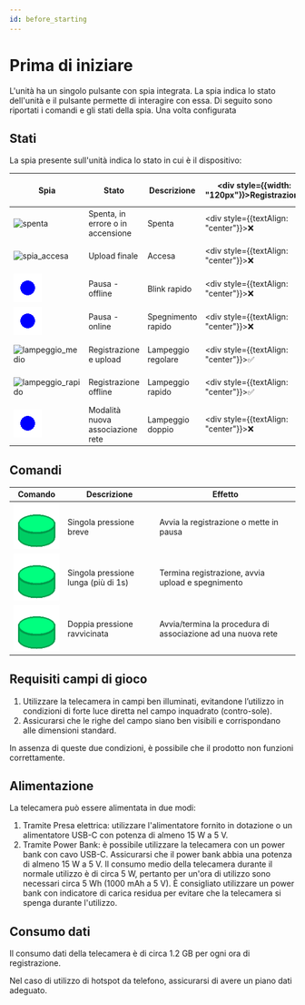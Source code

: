 ```yaml
---
id: before_starting
---
```


# Prima di iniziare
L'unità ha un singolo pulsante con spia integrata. La spia indica lo stato dell'unità e il pulsante permette di interagire con essa.
Di seguito sono riportati i comandi e gli stati della spia.
Una volta configurata

## Stati

La spia presente sull'unità indica lo stato in cui è il dispositivo:

| Spia                                                       | Stato                             | Descrizione        | <div style={{width: "120px"}}>Registrazione</div> | <div style={{width: "120px"}}>Upload</div>   | <div style={{width: "120px"}}>Associazione</div> |
|------------------------------------------------------------|-----------------------------------|--------------------|---------------------------------------------------|----------------------------------------------|--------------------------------------------------|
| ![spenta](/img/blink1_1000ms_0%_0ms.gif)                   | Spenta, in errore o in accensione | Spenta             | <div style={{textAlign: "center"}}>❌</div>        | <div style={{textAlign: "center"}}>❌</div>   | <div style={{textAlign: "center"}}>❌</div>       |
| ![spia_accesa](/img/blink1_1000ms_100%_0ms.gif)            | Upload finale                     | Accesa             | <div style={{textAlign: "center"}}>❌</div>        | <div style={{textAlign: "center"}}>✅</div>   | <div style={{textAlign: "center"}}>❌</div>       |
| ![lampeggio_lento](/img/blink1_2000ms_5%_0ms.gif)          | Pausa - offline                   | Blink rapido       | <div style={{textAlign: "center"}}>❌</div>        | <div style={{textAlign: "center"}}>❌</div>   | <div style={{textAlign: "center"}}>❌</div>       |
| ![lampeggio_lento_upload](/img/blink1_2000ms_95%_0ms.gif)  | Pausa - online                    | Spegnimento rapido | <div style={{textAlign: "center"}}>❌</div>        | <div style={{textAlign: "center"}}>✅</div>   | <div style={{textAlign: "center"}}>❌</div>       |
| ![lampeggio_medio](/img/blink1_1000ms_50%_0ms.gif)         | Registrazione e upload            | Lampeggio regolare | <div style={{textAlign: "center"}}>✅</div>        | <div style={{textAlign: "center"}}>✅</div>   | <div style={{textAlign: "center"}}>❌</div>       |
| ![lampeggio_rapido](/img/blink1_200ms_50%_0ms.gif)         | Registrazione offline             | Lampeggio rapido   | <div style={{textAlign: "center"}}>✅</div>        | <div style={{textAlign: "center"}}>❌</div>   | <div style={{textAlign: "center"}}>❌</div>       |
| ![lampeggio_doppio](/img/blink2_400ms_50_1000ms.gif)       | Modalità nuova associazione rete  | Lampeggio doppio   | <div style={{textAlign: "center"}}>❌</div>        | <div style={{textAlign: "center"}}>❌</div>   | <div style={{textAlign: "center"}}>✅</div>       |

## Comandi
| Comando                                              | Descrizione                         | Effetto                                                      |
|------------------------------------------------------|-------------------------------------|--------------------------------------------------------------|
| ![short_press](/img/button_spring_green_short.gif)   | Singola pressione breve             | Avvia la registrazione o mette in pausa                      |
| ![long_press](/img/button_spring_green_long.gif)     | Singola pressione lunga (più di 1s) | Termina registrazione, avvia upload e spegnimento            |
| ![double_press](/img/button_spring_green_double.gif) | Doppia pressione ravvicinata        | Avvia/termina la procedura di associazione ad una nuova rete |

## Requisiti campi di gioco

1. Utilizzare la telecamera in campi ben illuminati, evitandone l’utilizzo in condizioni
di forte luce diretta nel campo inquadrato (contro-sole).
2. Assicurarsi che le righe del campo siano ben visibili e corrispondano alle dimensioni standard.

In assenza di queste due condizioni, è possibile che il prodotto non funzioni correttamente.

## Alimentazione

La telecamera può essere alimentata in due modi:

1. Tramite Presa elettrica: utilizzare l'alimentatore fornito in dotazione o un alimentatore USB-C con potenza di almeno 15 W a 5 V.
2. Tramite Power Bank: è possibile utilizzare la telecamera con un power bank con cavo USB-C. Assicurarsi che il power bank abbia una potenza di almeno 15 W a 5 V. Il consumo medio della telecamera durante il normale utilizzo è di circa 5 W, pertanto per un'ora di utilizzo sono necessari circa 5 Wh (1000 mAh a 5 V).
È consigliato utilizzare un power bank con indicatore di carica residua per evitare che la telecamera si spenga durante l'utilizzo.

## Consumo dati

Il consumo dati della telecamera è di circa 1.2 GB per ogni ora di registrazione.

Nel caso di utilizzo di hotspot da telefono, assicurarsi di avere un piano dati adeguato.
